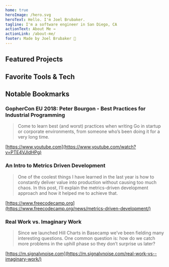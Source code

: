 ```yaml
---
home: true
heroImage: /hero.svg
heroText: Hello. I'm Joel Brubaker.
tagline: I'm a software engineer in San Diego, CA
actionText: About Me →
actionLink: /about-me/
footer: Made by Joel Brubaker 🤠
---
```


## Featured **Projects**

<projects />

## Favorite **Tools & Tech**

<tech-stack />

## Notable **Bookmarks**

### GopherCon EU 2018: Peter Bourgon - Best Practices for Industrial Programming

> Come to learn best (and worst) practices when writing Go in startup or corporate environments,
> from someone who’s been doing it for a very long time.

[https://www.youtube.com](https://www.youtube.com/watch?v=PTE4VJIdHPg)

### An Intro to Metrics Driven Development

> One of the coolest things I have learned in the last year is how to constantly deliver value into production without causing too much chaos. In this post, I’ll explain the metrics-driven development approach and how it helped me to achieve that.

[https://www.freecodecamp.org](https://www.freecodecamp.org/news/metrics-driven-development/)

### Real Work vs. Imaginary Work

> Since we launched Hill Charts in Basecamp we’ve been fielding many interesting questions. One common question is: how do we catch more problems in the uphill phase so they don’t surprise us later?

[https://m.signalvnoise.com](https://m.signalvnoise.com/real-work-vs--imaginary-work/)
